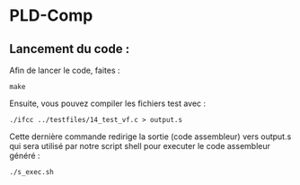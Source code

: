 # PLD-Comp

## Lancement du code :
Afin de lancer le code, faites : 
```
make
```

Ensuite, vous pouvez compiler les fichiers test avec :
```
./ifcc ../testfiles/14_test_vf.c > output.s
```
Cette dernière commande redirige la sortie (code assembleur) vers output.s qui sera utilisé par notre script shell pour executer le code assembleur généré : 
```
./s_exec.sh
```